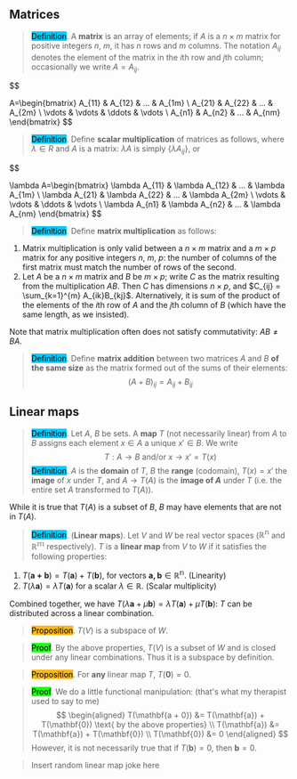 
## Matrices

> <span style="background-color: #03cafc; color: black;">Definition</span>. A **matrix** is an array of elements; if $A$ is a $n \times m$ matrix for positive integers $n$, $m$, it has $n$ rows and $m$ columns. The notation $A_{ij}$ denotes the element of the matrix in the $i$th row and $j$th column; occasionally we write $A = {A_{ij}}$.


$$

A=\begin{bmatrix}
A_{11} & A_{12} & ... & A_{1m} \\
A_{21} & A_{22} & ... & A_{2m} \\
\vdots & \vdots & \ddots & \vdots \\
A_{n1} & A_{n2} & ... & A_{nm}
\end{bmatrix}
$$

> <span style="background-color: #03cafc; color: black;">Definition</span>. Define **scalar multiplication** of matrices as follows, where $\lambda \in R$ and $A$ is a matrix: $\lambda A$ is simply $\{\lambda A_{ij}\}$, or

$$

\lambda A=\begin{bmatrix}
\lambda A_{11} & \lambda A_{12} & ... & \lambda A_{1m} \\
\lambda A_{21} & \lambda A_{22} & ... & \lambda A_{2m} \\
\vdots & \vdots & \ddots & \vdots \\
\lambda A_{n1} & \lambda A_{n2} & ... & \lambda A_{nm}
\end{bmatrix}
$$


> <span style="background-color: #03cafc; color: black;">Definition</span>. Define **matrix multiplication** as follows:
1. Matrix multiplication is only valid between a $n \times m$ matrix and a $m \times p$ matrix for any positive integers $n$, $m$, $p$: the number of columns of the first matrix must match the number of rows of the second.
2. Let $A$ be a $n\times m$ matrix and $B$ be $m \times p$; write $C$ as the matrix resulting from the multiplication $AB$. Then $C$ has dimensions $n \times p$, and $C_{ij} = \sum_{k=1}^{m} A_{ik}B_{kj}$. Alternatively, it is sum of the product of the elements of the $i$th row of $A$ and the $j$th column of $B$ (which have the same length, as we insisted).

Note that matrix multiplication often does not satisfy commutativity: $AB \neq BA$.

> <span style="background-color: #03cafc; color: black;">Definition</span>. Define **matrix addition** between two matrices $A$ and $B$ **of the same size** as the matrix formed out of the sums of their elements:
$$
(A+B)_{ij} = A_{ij}+B_{ij}
$$

## Linear maps

> <span style="background-color: #03cafc; color: black;">Definition</span>. Let $A$, $B$ be sets. A **map** $T$ (not necessarily linear) from $A$ to $B$ assigns each element $x \in A$ a unique $x' \in B$. We write
$$
T: A \to B \text{ and/or } x\to x' = T(x)
$$
> <span style="background-color: #03cafc; color: black;">Definition</span>. $A$ is the **domain** of $T$, $B$ the **range** (codomain), $T(x)=x'$ the **image** of $x$ under $T$, and $A \to T(A)$ is the **image of $A$** under $T$ (i.e. the entire set $A$ transformed to $T(A)$). 

While it is true that $T(A)$ is a subset of $B$, $B$ may have elements that are not in $T(A)$.

> <span style="background-color: #03cafc; color: black;">Definition</span>. (**Linear maps**). Let $V$ and $W$ be real vector spaces ($\mathbb{R^n}$ and $\mathbb{R^m}$ respectively). $T$ is a **linear map** from $V$ to $W$ if it satisfies the following properties:
1. $T(\mathbf{a+b}) = T(\mathbf{a}) + T(\mathbf{b})$, for vectors $\mathbf{a, b}\in \mathbb{R^n}$. (Linearity)
2. $T(\lambda \mathbf{a})=\lambda T(\mathbf{a})$ for a scalar $\lambda \in \mathbb{R}$. (Scalar multiplicity)

Combined together, we have $T(\lambda \mathbf{a} + \mu \mathbf{b})=\lambda T(\mathbf{a})+ \mu T(\mathbf{b})$: $T$ can be distributed across a linear combination.

> <span style="background-color: #ffb812; color: black;">Proposition</span>. $T(V)$ is a subspace of $W$.

> <span style="background-color: #1eff12; color: black;">Proof</span>. By the above properties, $T(V)$ is a subset of $W$ and is closed under any linear combinations. Thus it is a subspace by definition.

> <span style="background-color: #ffb812; color: black;">Proposition</span>. For **any** linear map $T$, $T(\mathbf{0}) = 0$.

> <span style="background-color: #1eff12; color: black;">Proof</span>. We do a little functional manipulation: (that's what my therapist used to say to me)
$$
\begin{aligned}
T(\mathbf{a + 0}) &= T(\mathbf{a}) + T(\mathbf{0}) \text{ by the above properties} \\
T(\mathbf{a}) &= T(\mathbf{a}) + T(\mathbf{0}) \\
T(\mathbf{0}) &= 0
\end{aligned}
$$
However, it is not necessarily true that if $T(\mathbf{b}) = 0$, then $\mathbf{b} = 0$.

> Insert random linear map joke here 
